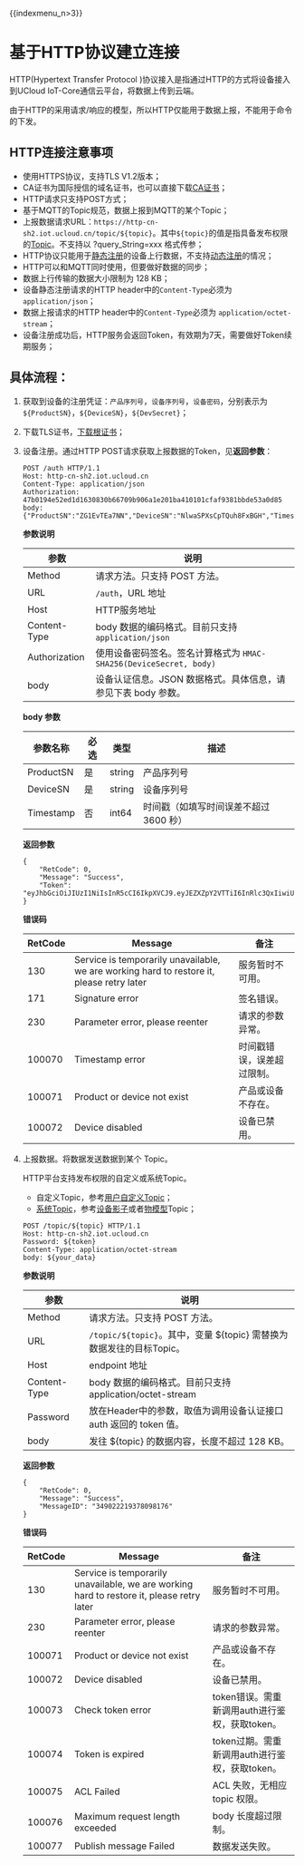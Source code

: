 {{indexmenu_n>3}}

# 基于HTTP协议建立连接

HTTP(Hypertext Transfer Protocol )协议接入是指通过HTTP的方式将设备接入到UCloud IoT-Core通信云平台，将数据上传到云端。

由于HTTP的采用请求/响应的模型，所以HTTP仅能用于数据上报，不能用于命令的下发。



## HTTP连接注意事项

- 使用HTTPS协议，支持TLS V1.2版本；
- CA证书为国际授信的域名证书，也可以直接下载[CA证书](http://uiot.cn-sh2.ufileos.com/iot_ca.crt)；
- HTTP请求只支持POST方式；
- 基于MQTT的Topic规范，数据上报到MQTT的某个Topic；
- 上报数据请求URL：`https://http-cn-sh2.iot.ucloud.cn/topic/${topic}`。其中`${topic}`的值是指具备发布权限的[Topic](../../console_guide/product_device/topic)。不支持以 ?query_String=xxx 格式传参；
- HTTP协议只能用于[静态注册](../device_develop_guide/authenticate_devices/unique-certificate-per-device_authentication)的设备上行数据，不支持[动态注册](../device_develop_guide/authenticate_devices/unique-certificate-per-product_authentication)的情况；
- HTTP可以和MQTT同时使用，但要做好数据的同步；
- 数据上行传输的数据大小限制为 128 KB；
- 设备静态注册请求的HTTP header中的`Content-Type`必须为 `application/json`；
- 数据上报请求的HTTP header中的`Content-Type`必须为 `application/octet-stream`；
- 设备注册成功后，HTTP服务会返回Token，有效期为7天，需要做好Token续期服务；


## 具体流程：


1. 获取到设备的注册凭证：`产品序列号`，`设备序列号`，`设备密码`，分别表示为`${ProductSN}`，`${DeviceSN}`，`${DevSecret}`；  

2. 下载TLS证书，[下载根证书](http://uiot.cn-sh2.ufileos.com/iot_ca.crt)；  

3. 设备注册。通过HTTP POST请求获取上报数据的Token，见**返回参数**：

     ```
     POST /auth HTTP/1.1
     Host: http-cn-sh2.iot.ucloud.cn
     Content-Type: application/json
     Authorization: 47b0194e52ed1d1630830b66709b906a1e201ba410101cfaf9381bbde53a0d85
     body: {"ProductSN":"ZG1EvTEa7NN","DeviceSN":"NlwaSPXsCpTQuh8FxBGH","Timestamp":"1501668289957"}
     ```  
	 
    **参数说明**

	 |参数|说明|
	 |---|---|
	 |Method|请求方法。只支持 POST 方法。|
	 |URL|`/auth`，URL 地址|
	 |Host|HTTP服务地址|
	 |Content-Type|body 数据的编码格式。目前只支持 `application/json`|
	 |Authorization|使用设备密码签名。签名计算格式为 `HMAC-SHA256(DeviceSecret, body)`|
	 |body|设备认证信息。JSON 数据格式。具体信息，请参见下表 body 参数。|

	**body 参数**

	 |参数名称|必选|类型|描述|
	 |---|---|---|---|
	 |ProductSN|是|string|产品序列号|
	 |DeviceSN|是|string|设备序列号|
	 |Timestamp|否|int64|时间戳（如填写时间误差不超过 3600 秒）|

	**返回参数**

	 ```
	 {
		 "RetCode": 0,
		 "Message": "Success",
		 "Token": "eyJhbGciOiJIUzI1NiIsInR5cCI6IkpXVCJ9.eyJEZXZpY2VTTiI6InRlc3QxIiwiUHJvZHVjdFNOIjoiZzR3ZmFycTMweXp4YXkyMyIsImV4cCI6MTU2NzA1ODg5OSwiaWF0IjoxNTY2NDU0MDk5fQ.wN1XNVciI27nTeIqCjbYKdmTaifJrGJm_DmDDpIoabs"
	 }
	 ```

	**错误码**

	 |RetCode|Message|备注|
	 |---|---|---|
	 |130|Service is temporarily unavailable, we are working hard to restore it, please retry later|服务暂时不可用。|
	 |171|Signature error|签名错误。|
	 |230|Parameter error, please reenter|请求的参数异常。|
	 |100070|Timestamp error|时间戳错误，误差超过限制。|
	 |100071|Product or device not exist|产品或设备不存在。|
	 |100072|Device disabled|设备已禁用。|


4. 上报数据。将数据发送数据到某个 Topic。   

	HTTP平台支持发布权限的自定义或系统Topic。
	- 自定义Topic，参考[用户自定义Topic](../console_guide/product_device/topic#用户自定义Topic)；
	- [系统Topic](../console_guide/product_device/topic#系统Topic)，参考[设备影子](../console_guide/device_shadow/waht_is_deviceshadow)或者[物模型](../console_guide/thingmode/what_is_thingmode)Topic；


	 ```
	 POST /topic/${topic} HTTP/1.1
	 Host: http-cn-sh2.iot.ucloud.cn
	 Password: ${token}
	 Content-Type: application/octet-stream
	 body: ${your_data}
	 ```

	**参数说明**

	 |参数|说明|
	 |---|---|
	 |Method|请求方法。只支持 POST 方法。|
	 |URL|`/topic/${topic}`。其中，变量 ${topic} 需替换为数据发往的目标Topic。|
	 |Host|endpoint 地址|
	 |Content-Type|body 数据的编码格式。目前只支持 application/octet-stream|
	 |Password|放在Header中的参数，取值为调用设备认证接口 auth 返回的 token 值。|
	 |body|发往 ${topic} 的数据内容，长度不超过 128 KB。|

	**返回参数**

	 ```
	 {
		 "RetCode": 0,
		 "Message": "Success",
		 "MessageID": "349022219378098176"
	 }
	 ```

	**错误码**

	 |RetCode|Message|备注|
	 |---|---|---|
	 |130|Service is temporarily unavailable, we are working hard to restore it, please retry later|服务暂时不可用。|
	 |230|Parameter error, please reenter|请求的参数异常。|
	 |100071|Product or device not exist|产品或设备不存在。|
	 |100072|Device disabled|设备已禁用。|
	 |100073|Check token error|token错误。需重新调用auth进行鉴权，获取token。|
	 |100074|Token is expired|token过期。需重新调用auth进行鉴权，获取token。|
	 |100075|ACL Failed|ACL 失败，无相应 topic 权限。|
	 |100076|Maximum request length exceeded|body 长度超过限制。|
	 |100077|Publish message Failed|数据发送失败。|


